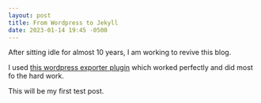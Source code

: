 ```yaml
---
layout: post
title: From Wordpress to Jekyll
date: 2023-01-14 19:45 -0500
---
```

After sitting idle for almost 10 years, I am working to revive this blog. 

I used [this wordpress exporter plugin](https://github.com/benbalter/wordpress-to-jekyll-exporter) which worked perfectly and did most fo the hard work.

This will be my first test post.

